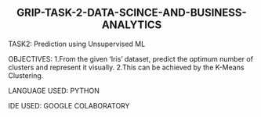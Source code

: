 <h2><center> GRIP-TASK-2-DATA-SCINCE-AND-BUSINESS-ANALYTICS </center></h2>

TASK2: Prediction using Unsupervised ML

OBJECTIVES:
1.From the given ‘Iris’ dataset, predict the optimum number of clusters and represent it visually.
2.This can be achieved by the K-Means Clustering.

LANGUAGE USED:
PYTHON

IDE USED:
GOOGLE COLABORATORY
